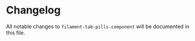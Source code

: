# Changelog

All notable changes to `filament-tab-pills-component` will be documented in this file.
